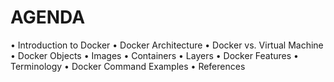# AGENDA #
• Introduction to Docker
• Docker Architecture
• Docker vs. Virtual Machine
• Docker Objects
• Images
• Containers
• Layers
• Docker Features
• Terminology
• Docker Command Examples
• References
